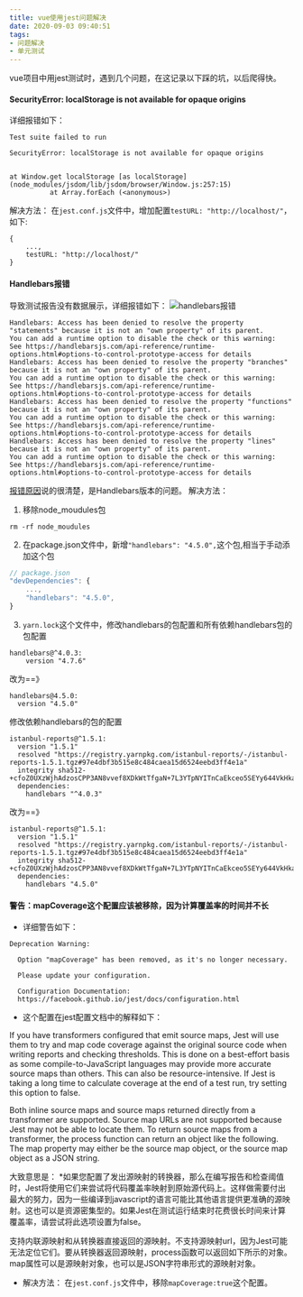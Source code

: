 ```yaml
---
title: vue使用jest问题解决
date: 2020-09-03 09:40:51
tags:
- 问题解决
- 单元测试
---
```

vue项目中用jest测试时，遇到几个问题，在这记录以下踩的坑，以后爬得快。

#### SecurityError: localStorage is not available for opaque origins
详细报错如下：
```
Test suite failed to run

SecurityError: localStorage is not available for opaque origins


at Window.get localStorage [as localStorage] (node_modules/jsdom/lib/jsdom/browser/Window.js:257:15)
          at Array.forEach (<anonymous>)
```

解决方法：
在`jest.conf.js`文件中，增加配置`testURL: "http://localhost/"`，如下:
```
{
    ...,
    testURL: "http://localhost/"
}
```

#### Handlebars报错
导致测试报告没有数据展示，详细报错如下：
![handlebars报错](http://i.feidom.com/handlebars_error.png)
```
Handlebars: Access has been denied to resolve the property "statements" because it is not an "own property" of its parent.
You can add a runtime option to disable the check or this warning:
See https://handlebarsjs.com/api-reference/runtime-options.html#options-to-control-prototype-access for details
Handlebars: Access has been denied to resolve the property "branches" because it is not an "own property" of its parent.
You can add a runtime option to disable the check or this warning:
See https://handlebarsjs.com/api-reference/runtime-options.html#options-to-control-prototype-access for details
Handlebars: Access has been denied to resolve the property "functions" because it is not an "own property" of its parent.
You can add a runtime option to disable the check or this warning:
See https://handlebarsjs.com/api-reference/runtime-options.html#options-to-control-prototype-access for details
Handlebars: Access has been denied to resolve the property "lines" because it is not an "own property" of its parent.
You can add a runtime option to disable the check or this warning:
See https://handlebarsjs.com/api-reference/runtime-options.html#options-to-control-prototype-access for details

```
[报错原因](https://handlebarsjs.com/api-reference/runtime-options.html#options-to-control-prototype-access)说的很清楚，是Handlebars版本的问题。
解决方法：
1. 移除node_moudules包
```
rm -rf node_moudules
```
2. 在package.json文件中，新增`"handlebars": "4.5.0",`这个包,相当于手动添加这个包
```javascript
// package.json
"devDependencies": {
    ...,
    "handlebars": "4.5.0",
}
```
3. `yarn.lock`这个文件中，修改handlebars的包配置和所有依赖handlebars包的包配置
```
handlebars@^4.0.3:
    version "4.7.6"
```
改为==》
```
handlebars@4.5.0:
  version "4.5.0"
```
修改依赖handlebars的包的配置
```
istanbul-reports@^1.5.1:
  version "1.5.1"
  resolved "https://registry.yarnpkg.com/istanbul-reports/-/istanbul-reports-1.5.1.tgz#97e4dbf3b515e8c484caea15d6524eebd3ff4e1a"
  integrity sha512-+cfoZ0UXzWjhAdzosCPP3AN8vvef8XDkWtTfgaN+7L3YTpNYITnCaEkceo5SEYy644VkHka/P1FvkWvrG/rrJw==
  dependencies:
    handlebars "^4.0.3"
```
改为==》
```
istanbul-reports@^1.5.1:
  version "1.5.1"
  resolved "https://registry.yarnpkg.com/istanbul-reports/-/istanbul-reports-1.5.1.tgz#97e4dbf3b515e8c484caea15d6524eebd3ff4e1a"
  integrity sha512-+cfoZ0UXzWjhAdzosCPP3AN8vvef8XDkWtTfgaN+7L3YTpNYITnCaEkceo5SEYy644VkHka/P1FvkWvrG/rrJw==
  dependencies:
    handlebars "4.5.0"
```

#### 警告：mapCoverage这个配置应该被移除，因为计算覆盖率的时间并不长
* 详细警告如下：
```
Deprecation Warning:

  Option "mapCoverage" has been removed, as it's no longer necessary.

  Please update your configuration.

  Configuration Documentation:
  https://facebook.github.io/jest/docs/configuration.html
```

* 这个配置在jest配置文档中的解释如下：

If you have transformers configured that emit source maps, Jest will use them to try and map code coverage against the original source code when writing reports and checking thresholds. This is done on a best-effort basis as some compile-to-JavaScript languages may provide more accurate source maps than others. This can also be resource-intensive. If Jest is taking a long time to calculate coverage at the end of a test run, try setting this option to false.

Both inline source maps and source maps returned directly from a transformer are supported. Source map URLs are not supported because Jest may not be able to locate them. To return source maps from a transformer, the process function can return an object like the following. The map property may either be the source map object, or the source map object as a JSON string.

大致意思是：
*如果您配置了发出源映射的转换器，那么在编写报告和检查阈值时，Jest将使用它们来尝试将代码覆盖率映射到原始源代码上。这样做需要付出最大的努力，因为一些编译到javascript的语言可能比其他语言提供更准确的源映射。这也可以是资源密集型的。如果Jest在测试运行结束时花费很长时间来计算覆盖率，请尝试将此选项设置为false。

支持内联源映射和从转换器直接返回的源映射。不支持源映射url，因为Jest可能无法定位它们。要从转换器返回源映射，process函数可以返回如下所示的对象。map属性可以是源映射对象，也可以是JSON字符串形式的源映射对象。

* 解决方法：
在`jest.conf.js`文件中，移除`mapCoverage:true`这个配置。